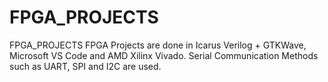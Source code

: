 # FPGA_PROJECTS
FPGA_PROJECTS  FPGA Projects are done in Icarus Verilog + GTKWave, Microsoft VS Code and AMD Xilinx Vivado. Serial Communication Methods such as UART, SPI and I2C are used.
